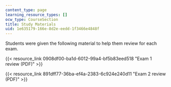 ```yaml
---
content_type: page
learning_resource_types: []
ocw_type: CourseSection
title: Study Materials
uid: 1e635179-166e-8d2e-eedd-1f3466e4848f
---
```


Students were given the following material to help them review for each exam.

{{< resource_link 0908df00-ba1d-6012-99a4-bf5b83eed518 "Exam 1 review (PDF)" >}}

{{< resource_link 891dff77-36ba-ef4a-2383-6c924e240d11 "Exam 2 review (PDF)" >}}